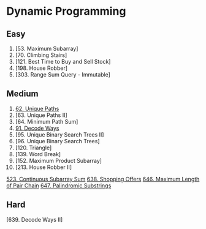 # Dynamic Programming

## Easy
1. [53. Maximum Subarray]
2. [70. Climbing Stairs]
3. [121. Best Time to Buy and Sell Stock]
4. [198. House Robber]
5. [303. Range Sum Query - Immutable]

## Medium
1. [62. Unique Paths](UniquePaths.java)
2. [63. Unique Paths II]
3. [64. Minimum Path Sum]
4. [91. Decode Ways](DecodeWays.java)
5. [95. Unique Binary Search Trees II]
6. [96. Unique Binary Search Trees]
7. [120. Triangle]
8. [139. Word Break]
9. [152. Maximum Product Subarray]
10. [213. House Robber II]

[523. Continuous Subarray Sum](ContinuousSubarraySum.java)
[638. Shopping Offers](ShoppingOffers.java)
[646. Maximum Length of Pair Chain](MaximumLengthofPairChain.java)
[647. Palindromic Substrings](PalindromicSubstrings.java)
## Hard

[639. Decode Ways II]